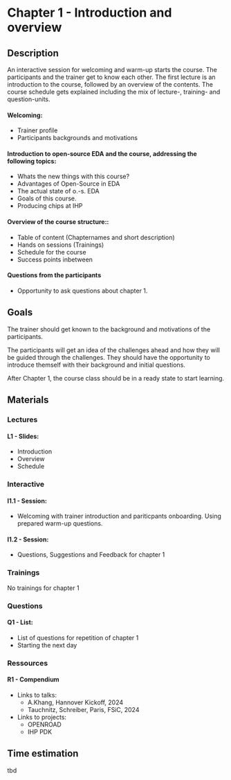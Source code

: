 # Chapter 1 - Introduction and overview
## Description
An interactive session for welcoming and warm-up starts the course. The participants and the trainer get to know each other. The first lecture is an introduction to the course, followed by an overview of the contents. The course schedule gets explained including the mix of lecture-, training- and question-units.

#### Welcoming:
* Trainer profile
* Participants backgrounds and motivations

#### Introduction to open-source EDA and the course, addressing the following topics:
* Whats the new things with this course?
* Advantages of Open-Source in EDA
* The actual state of o.-s. EDA
* Goals of this course.
* Producing chips at IHP 

#### Overview of the course structure::
* Table of content (Chapternames and short description)
* Hands on sessions (Trainings)
* Schedule for the course
* Success points inbetween

#### Questions from the participants
* Opportunity to ask questions about chapter 1.

## Goals
The trainer should get known to the background and motivations of the participants.

The participants will get an idea of the challenges ahead and how they will be guided through the challenges. They should have the opportunity to introduce themself with their background and initial questions. 

After Chapter 1, the course class should be in a ready state to start learning.

## Materials
### Lectures
#### L1 - Slides:
* Introduction
* Overview
* Schedule
### Interactive
#### I1.1 - Session:
* Welcoming with trainer introduction and pariticpants onboarding. Using prepared warm-up questions.
#### I1.2 - Session:
* Questions, Suggestions and Feedback for chapter 1
### Trainings
No trainings for chapter 1

### Questions
#### Q1 - List:
* List of questions for repetition of chapter 1
* Starting the next day

### Ressources
#### R1 - Compendium
* Links to talks:
    * A.Khang, Hannover Kickoff, 2024
    * Tauchnitz, Schreiber, Paris, FSiC, 2024 
* Links to projects:
    * OPENROAD
    * IHP PDK

## Time estimation
tbd